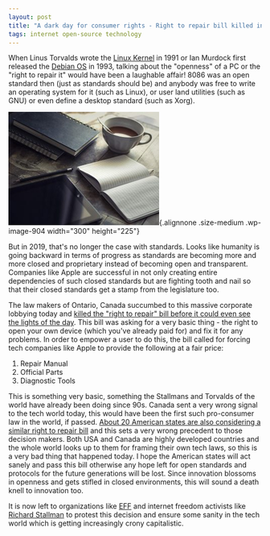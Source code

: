 ```yaml
---
layout: post
title: "A dark day for consumer rights - Right to repair bill killed in Canada thanks to corporate lobbying"
tags: internet open-source technology
---
```


When Linus Torvalds wrote the [Linux Kernel](https://en.wikipedia.org/wiki/Linux) in 1991 or Ian Murdock first released the [Debian OS](https://en.wikipedia.org/wiki/Debian) in 1993, talking about the "openness" of a PC or the "right to repair it" would have been a laughable affair! 8086 was an open standard then (just as standards should be) and anybody was free to write an operating system for it (such as Linux), or user land utilities (such as GNU) or even define a desktop standard (such as Xorg).<!--more-->

![random image](/uploads/2018/07/pexels-photo-261577-300x225.jpeg){.alignnone .size-medium .wp-image-904 width="300" height="225"}

But in 2019, that's no longer the case with standards. Looks like humanity is going backward in terms of progress as standards are becoming more and more closed and proprietary instead of becoming open and transparent. Companies like Apple are successful in not only creating entire dependencies of such closed standards but are fighting tooth and nail so that their closed standards get a stamp from the legislature too.

The law makers of Ontario, Canada succumbed to this massive corporate lobbying today and [killed the "right to repair" bill before it could even see the lights of the day](https://motherboard.vice.com/en_us/article/9kxayy/right-to-repair-bill-killed-after-big-tech-lobbying-in-ontario). This bill was asking for a very basic thing - the right to open your own device (which you've already paid for) and fix it for any problems. In order to empower a user to do this, the bill called for forcing tech companies like Apple to provide the following at a fair price:

1.  Repair Manual
2.  Official Parts
3.  Diagnostic Tools

This is something very basic, something the Stallmans and Torvalds of the world have already been doing since 90s. Canada sent a very wrong signal to the tech world today, this would have been the first such pro-consumer law in the world, if passed. [About 20 American states are also considering a similar right to repair bill](https://motherboard.vice.com/en_us/article/evex8z/right-to-repair-advocates-are-hosting-youtube-town-halls-to-show-you-how-to-get-involved-in-the-movement) and this sets a very wrong precedent to those decision makers. Both USA and Canada are highly developed countries and the whole world looks up to them for framing their own tech laws, so this is a very bad thing that happened today. I hope the American states will act sanely and pass this bill otherwise any hope left for open standards and protocols for the future generations will be lost. Since innovation blossoms in openness and gets stifled in closed environments, this will sound a death knell to innovation too.

It is now left to organizations like [EFF](https://www.eff.org/) and internet freedom activists like [Richard Stallman](https://stallman.org/) to protest this decision and ensure some sanity in the tech world which is getting increasingly crony capitalistic.
